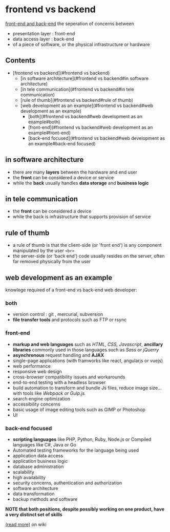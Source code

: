 # frontend vs backend
[front-end and back-end](https://en.wikipedia.org/wiki/Front_end_and_back_end)
the seperation of concerns between
- presentation layer : front-end
- data access layer : back-end
- of a piece of software, or the physical infrastructure or hardware
## Contents

- [frontend vs backend](#frontend vs backend)
    - [in software architecture](#frontend vs backend#in software architecture)
    - [in tele communication](#frontend vs backend#in tele communication)
    - [rule of thumb](#frontend vs backend#rule of thumb)
    - [web development as an example](#frontend vs backend#web development as an example)
        - [both](#frontend vs backend#web development as an example#both)
        - [front-end](#frontend vs backend#web development as an example#front-end)
        - [back-end focused](#frontend vs backend#web development as an example#back-end focused)

## in software architecture
- there are many __layers__ between the hardware and end user
- the __front__ can be considered a device or service
- while the __back__ usually handles __data storage__ and __business logic__

## in tele communication
- the __front__ can be considered a device
- while the back is infrastructure that supports provision of service

## rule of thumb
- a rule of thumb is that the client-side (or 'front end') is any component manipulated by the user `<br>`
- the server-side (or 'back end') code usually resides on the server, often far removed physically from the user

## web development as an example
knowlege required of a front-end vs back-end web developer:
### both
- version control : git , mercurial, subversion
- __file transfer tools__ and protocols such as FTP or rsync

### front-end
- __markup and web languages__ such as _HTML, CSS, Javascript_, __ancillary libraries__ commonly used in those languages such as _Sass_ or _jQuerry_
- __asynchronous__ request handling and __AJAX__
- single-page applications (with framworks like react, angularjs or vuejs)
- web performance
- responsive web design
- cross-browser compatibility issues and workarounds
- end-to-end testing with a headless browser
- build automation to transform and bundle Js files, reduce image size... with tools like _Webpack or Gulp.js_
- search engine optimization
- accessibility concerns
- basic usage of image editing tools such as GIMP or Photoshop
- UI

### back-end focused
- __scripting languages__ like PHP, Python, Ruby, Node.js or Compiled languages like C#, Java or Go
- Automated testing frameworks for the language being used
- application data access
- application business logic
- database administration
- scalability
- high availability
- security concerns, authentication and authorization
- software architecture
- data transformation
- backup methods and software

__NOTE that both positions, despite possibly working on one product, have a very distinct set of skills__

[(read more)](https://en.wikipedia.org/wiki/Front_end_and_back_end) on wiki
